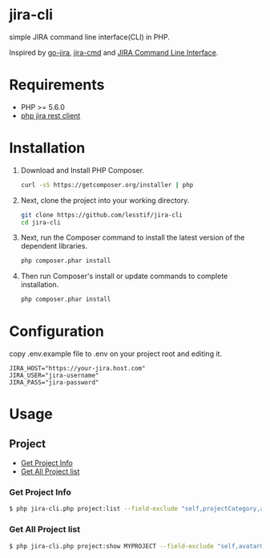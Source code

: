 # jira-cli
simple JIRA command line interface(CLI) in PHP.

Inspired by [go-jira](https://github.com/Netflix-Skunkworks/go-jira), [jira-cmd](https://github.com/germanrcuriel/jira-cmd) and [JIRA Command Line Interface](https://bobswift.atlassian.net/wiki/display/JCLI/User%27s+Guide).

# Requirements

- PHP >= 5.6.0
- [php jira rest client](https://github.com/lesstif/php-jira-rest-client)

# Installation

1. Download and Install PHP Composer.

	``` sh
	curl -sS https://getcomposer.org/installer | php
	```
2. Next, clone the project into your working directory.

    ```sh
    git clone https://github.com/lesstif/jira-cli
    cd jira-cli
    ```

3. Next, run the Composer command to install the latest version of the dependent libraries.

	``` sh
	php composer.phar install
	```

3. Then run Composer's install or update commands to complete installation.

	```sh
	php composer.phar install
	```


# Configuration

copy .env.example file to .env on your project root and editing it.

	JIRA_HOST="https://your-jira.host.com"
	JIRA_USER="jira-username"
	JIRA_PASS="jira-password"

# Usage

## Project
- [Get Project Info](#get-project-info)
- [Get All Project list](#get-all-project-list)

### Get Project Info

```sh
$ php jira-cli.php project:list --field-exclude "self,projectCategory,avatarUrls"
```

### Get All Project list

```sh
$ php jira-cli.php project:show MYPROJECT --field-exclude "self,avatarUrls,roles,versions"
```